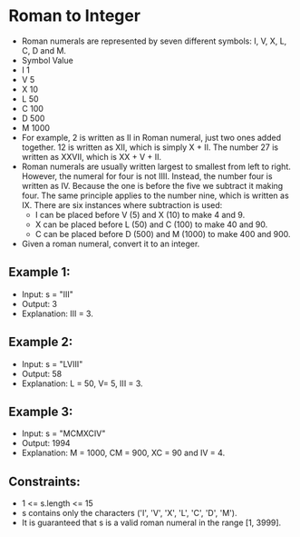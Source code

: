 # Roman to Integer
* Roman numerals are represented by seven different symbols: I, V, X, L, C, D and M.
* Symbol       Value
* I             1
* V             5
* X             10
* L             50
* C             100
* D             500
* M             1000
* For example, 2 is written as II in Roman numeral, just two ones added together. 12 is written as XII, which is simply X + II. The number 27 is written as XXVII, which is XX + V + II.
* Roman numerals are usually written largest to smallest from left to right. However, the numeral for four is not IIII. Instead, the number four is written as IV. Because the one is before the five we subtract it making four. The same principle applies to the number nine, which is written as IX. There are six instances where subtraction is used:
    * I can be placed before V (5) and X (10) to make 4 and 9.
    * X can be placed before L (50) and C (100) to make 40 and 90.
    * C can be placed before D (500) and M (1000) to make 400 and 900.
* Given a roman numeral, convert it to an integer.

## Example 1:

* Input: s = "III"
* Output: 3
* Explanation: III = 3.

## Example 2:
* Input: s = "LVIII"
* Output: 58
* Explanation: L = 50, V= 5, III = 3.

## Example 3:
* Input: s = "MCMXCIV"
* Output: 1994
* Explanation: M = 1000, CM = 900, XC = 90 and IV = 4.

## Constraints:
* 1 <= s.length <= 15
* s contains only the characters ('I', 'V', 'X', 'L', 'C', 'D', 'M').
* It is guaranteed that s is a valid roman numeral in the range [1, 3999].